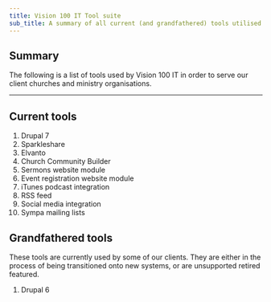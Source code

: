 ```yaml
---
title: Vision 100 IT Tool suite
sub_title: A summary of all current (and grandfathered) tools utilised by Vision 100 IT
---
```


Summary
-------
The following is a list of tools used by Vision 100 IT in order to serve our client churches and ministry organisations.

***

Current tools
---------------

1. Drupal 7
2. Sparkleshare
3. Elvanto
4. Church Community Builder
5. Sermons website module
6. Event registration website module
7. iTunes podcast integration
8. RSS feed
9. Social media integration
10. Sympa mailing lists

Grandfathered tools
---------------

These tools are currently used by some of our clients. They are either in the process of being transitioned onto new systems, or are unsupported retired featured.

1.  Drupal 6
